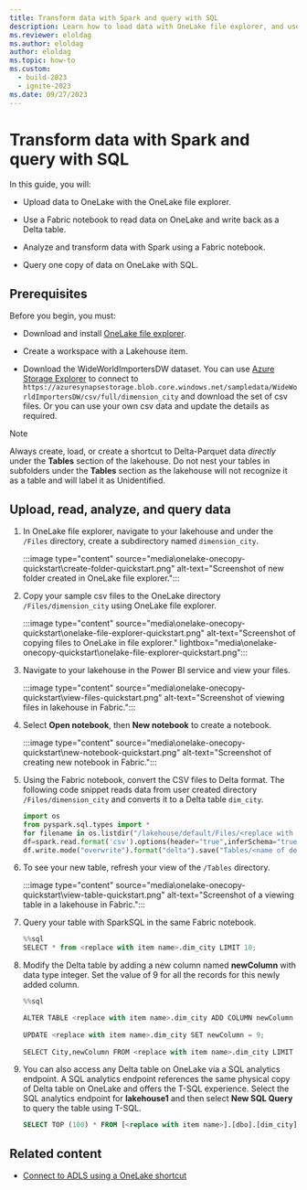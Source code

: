 ```yaml
---
title: Transform data with Spark and query with SQL
description: Learn how to load data with OneLake file explorer, and use a Fabric notebook to transform the data and then query with SQL.
ms.reviewer: eloldag
ms.author: eloldag
author: eloldag
ms.topic: how-to
ms.custom:
  - build-2023
  - ignite-2023
ms.date: 09/27/2023
---
```


# Transform data with Spark and query with SQL

In this guide, you will:

- Upload data to OneLake with the OneLake file explorer.

- Use a Fabric notebook to read data on OneLake and write back as a Delta table.

- Analyze and transform data with Spark using a Fabric notebook.

- Query one copy of data on OneLake with SQL.

## Prerequisites

Before you begin, you must:

- Download and install [OneLake file explorer](onelake-file-explorer.md).

- Create a workspace with a Lakehouse item.

- Download the WideWorldImportersDW dataset. You can use [Azure Storage Explorer](https://azure.microsoft.com/features/storage-explorer/) to connect to `https://azuresynapsestorage.blob.core.windows.net/sampledata/WideWorldImportersDW/csv/full/dimension_city` and download the set of csv files. Or you can use your own csv data and update the details as required.

> [!NOTE]
> Always create, load, or create a shortcut to Delta-Parquet data *directly* under the **Tables** section of the lakehouse. Do not nest your tables in subfolders under the **Tables** section as the lakehouse will not recognize it as a table and will label it as Unidentified.

## Upload, read, analyze, and query data

1. In OneLake file explorer, navigate to your lakehouse and under the `/Files` directory, create a subdirectory named `dimension_city`.

   :::image type="content" source="media\onelake-onecopy-quickstart\create-folder-quickstart.png" alt-text="Screenshot of new folder created in OneLake file explorer.":::

1. Copy your sample csv files to the OneLake directory `/Files/dimension_city` using OneLake file explorer.

   :::image type="content" source="media\onelake-onecopy-quickstart\onelake-file-explorer-quickstart.png" alt-text="Screenshot of copying files to OneLake in file explorer." lightbox="media\onelake-onecopy-quickstart\onelake-file-explorer-quickstart.png":::

1. Navigate to your lakehouse in the Power BI service and view your files.

   :::image type="content" source="media\onelake-onecopy-quickstart\view-files-quickstart.png" alt-text="Screenshot of viewing files in lakehouse in Fabric.":::

1. Select **Open notebook**, then **New notebook** to create a notebook.

   :::image type="content" source="media\onelake-onecopy-quickstart\new-notebook-quickstart.png" alt-text="Screenshot of creating new notebook in Fabric.":::

1. Using the Fabric notebook, convert the CSV files to Delta format. The following code snippet reads data from user created directory `/Files/dimension_city` and converts it to a Delta table `dim_city`.

   ```python
   import os
   from pyspark.sql.types import *
   for filename in os.listdir("/lakehouse/default/Files/<replace with your folder path>"):
   df=spark.read.format('csv').options(header="true",inferSchema="true").load("abfss://<replace with workspace name>@onelake.dfs.fabric.microsoft.com/<replace with item name>.Lakehouse/Files/<folder name>/"+filename,on_bad_lines="skip")
   df.write.mode("overwrite").format("delta").save("Tables/<name of delta table>")
   ```

1. To see your new table, refresh your view of the `/Tables` directory.

   :::image type="content" source="media\onelake-onecopy-quickstart\view-table-quickstart.png" alt-text="Screenshot of a viewing table in a lakehouse in Fabric.":::

1. Query your table with SparkSQL in the same Fabric notebook.

   ```python
   %%sql
   SELECT * from <replace with item name>.dim_city LIMIT 10;
   ```

1. Modify the Delta table by adding a new column named **newColumn** with data type integer. Set the value of 9 for all the records for this newly added column.

   ```python
   %%sql
   
   ALTER TABLE <replace with item name>.dim_city ADD COLUMN newColumn int;
  
   UPDATE <replace with item name>.dim_city SET newColumn = 9;
  
   SELECT City,newColumn FROM <replace with item name>.dim_city LIMIT 10;
   ```

1. You can also access any Delta table on OneLake via a SQL analytics endpoint. A SQL analytics endpoint references the same physical copy of Delta table on OneLake and offers the T-SQL experience. Select the SQL analytics endpoint for **lakehouse1** and then select **New SQL Query** to query the table using T-SQL.

   ```sql
   SELECT TOP (100) * FROM [<replace with item name>].[dbo].[dim_city];
   ```

## Related content

- [Connect to ADLS using a OneLake shortcut](onelake-shortcuts-adb-quickstart.md)
